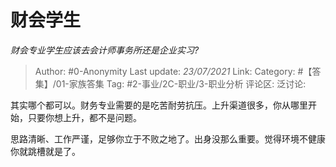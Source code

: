 # 财会学生
*财会专业学生应该去会计师事务所还是企业实习?*

> Author: #0-Anonymity
> Last update: *23/07/2021*
> Link:
> Category: #【答集】/01-家族答集
> Tag: #2-事业/2C-职业/3-职业分析
> 评论区:
> 泛讨论:

其实哪个都可以。财务专业需要的是吃苦耐劳抗压。上升渠道很多，你从哪里开始，只要你想上升，都不是问题。

思路清晰、工作严谨，足够你立于不败之地了。出身没那么重要。觉得环境不健康你就跳槽就是了。
